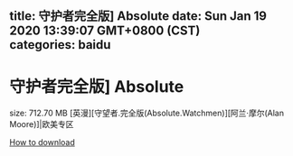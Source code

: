 
title: 守护者完全版] Absolute
date: Sun Jan 19 2020 13:39:07 GMT+0800 (CST)    
categories: baidu
---

# 守护者完全版] Absolute
size: 712.70 MB
 [英漫][守望者.完全版(Absolute.Watchmen)][阿兰·摩尔(Alan Moore)]|欧美专区
 

[How to download](https://bpcam.bemobtrk.com/go/2ceec3aa-1ca2-46d6-b9ff-aaa5c184517c?jno=3361)